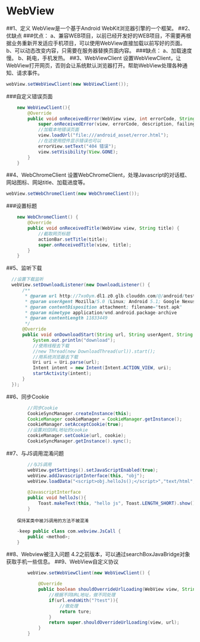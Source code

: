 # WebView
##1、定义
    WebView是一个基于Android WebKit浏览器引擎的一个框架。
##2、优缺点
###优点：
    a、兼容WEB项目，以前已经开发好的WEB项目，不需要再根据业务重新开发适应手机项目，可以使用WebView直接加载以前写好的页面。
    b、可以动态改变内容，只需要在服务器替换页面内容。
###缺点：
    a、加载速度慢。
    b、耗电，手机发热。
##3、WebViewClient
    设置WebViewClient，让WebView打开网页，否则会让系统默认浏览器打开。帮助WebView处理各种通知、请求事件。
```java
webView.setWebViewClient(new WebViewClient());
```
###自定义错误页面
```java
    new WebViewClient(){
        @Override
        public void onReceivedError(WebView view, int errorCode, String description, String failingUrl) {
            super.onReceivedError(view, errorCode, description, failingUrl);
            //加载本地错误页面
            view.loadUrl("file:///android_asset/error.html");
            //在这使用控件显示错误也可以
            errorView.setText("404 错误");
            view.setVisibility(View.GONE);
        }
    }
```
##4、WebChromeClient
    设置WebChromeClient，处理Javascript的对话框、网站图标、网站title、加载进度等。
```java
webView.setWebChromeClient(new WebChromeClient());
```
###设置标题
```java
    new WebChromeClient() {
        @Override
        public void onReceivedTitle(WebView view, String title) {
            //截取网页标题
            actionBar.setTitle(title);
            super.onReceivedTitle(view, title);
        }
    }
```
##5、监听下载
```java
  //设置下载监听
  webView.setDownloadListener(new DownloadListener() {
      /**
       * @param url http://7xo0ym.dl1.z0.glb.clouddn.com/@/android/test.apk
       * @param userAgent Mozilla/5.0 (Linux; Android 5.1; Google Nexus 10 - 5.1.0 - API 22 - 2560x1600 Build/LMY47D) AppleWebKit/537.36 (KHTML, like Gecko) Version/4.0 Chrome/39.0.0.0 Mobile Safari/537.36
       * @param contentDisposition attachment; filename="test.apk"
       * @param mimetype application/vnd.android.package-archive
       * @param contentLength 11833449
       */
      @Override
      public void onDownloadStart(String url, String userAgent, String contentDisposition, String mimetype, long contentLength) {
          System.out.println("download");
          //使用线程去下载
          //new Thread(new DownloadThread(url)).start();
          //用系统浏览器去下载
          Uri uri = Uri.parse(url);
          Intent intent = new Intent(Intent.ACTION_VIEW, uri);
          startActivity(intent);
      }
  });
```
##6、同步Cookie
```java
        //同步Cookie
        CookieSyncManager.createInstance(this);
        CookieManager cookieManager = CookieManager.getInstance();
        cookieManager.setAcceptCookie(true);
        //设置对应URL地址的cookie
        cookieManager.setCookie(url, cookie);
        CookieSyncManager.getInstance().sync();
```
##7、与JS调用混淆问题
```java
        //与JS调用
        webView.getSettings().setJavaScriptEnabled(true);
        webView.addJavascriptInterface(this, "obj");
        webView.loadData("<script>obj.helloJs();</script>","text/html", "utf-8");
        
        @JavascriptInterface
        public void helloJs(){
            Toast.makeText(this, "hello js", Toast.LENGTH_SHORT).show();
        }
```
        保持某类中被JS调用的方法不被混淆
```java
    -keep public class com.webview.JsCall {
        public <method>;
    }
```
##8、Webview被注入问题
        4.2之前版本，可以通过searchBoxJavaBridge对象获取手机一些信息。
##9、WebView自定义协议
```java
        webView.setWebViewClient(new WebViewClient() {

            @Override
            public boolean shouldOverrideUrlLoading(WebView view, String url) {
                //根据不同URL地址，做不同处理
                if(url.endsWith("?test")){
                    //做处理
                    return ture;
                }
                return super.shouldOverrideUrlLoading(view, url);
            }
        }
```
